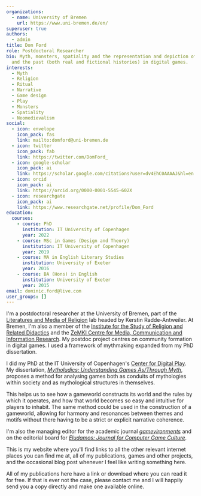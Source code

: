 ```yaml
---
organizations:
  - name: University of Bremen
    url: https://www.uni-bremen.de/en/
superuser: true
authors:
  - admin
title: Dom Ford
role: Postdoctoral Researcher
bio: Myth, monsters, spatiality and the representation and depiction of history
  and the past (both real and fictional histories) in digital games.
interests:
  - Myth
  - Religion
  - Ritual
  - Narrative
  - Game design
  - Play
  - Monsters
  - Spatiality
  - Neomedievalism
social:
  - icon: envelope
    icon_pack: fas
    link: mailto:domford@uni-bremen.de
  - icon: twitter
    icon_pack: fab
    link: https://twitter.com/DomFord_
  - icon: google-scholar
    icon_pack: ai
    link: https://scholar.google.com/citations?user=dv4EhC0AAAAJ&hl=en
  - icon: orcid
    icon_pack: ai
    link: https://orcid.org/0000-0001-5545-602X
  - icon: researchgate
    icon_pack: ai
    link: https://www.researchgate.net/profile/Dom_Ford
education:
  courses:
    - course: PhD
      institution: IT University of Copenhagen
      year: 2022
    - course: MSc in Games (Design and Theory)
      institution: IT University of Copenhagen
      year: 2019
    - course: MA in English Literary Studies
      institution: University of Exeter
      year: 2016
    - course: BA (Hons) in English
      institution: University of Exeter
      year: 2015
email: dominic.ford@live.com
user_groups: []
---
```

I'm a postdoctoral researcher at the University of Bremen, part of the [Literatures and Media of Religion](https://www.uni-bremen.de/en/religionswissenschaft/profile-research/literatures-and-media-of-religions) lab headed by Kerstin Radde-Antweiler. At Bremen, I'm also a member of the [Institute for the Study of Religion and Related Didactics](https://www.uni-bremen.de/en/religionswissenschaft) and the [ZeMKI Centre for Media, Communication and Information Research](https://www.uni-bremen.de/en/zemki/). My postdoc project centres on community formation in digital games. I used a framework of mythmaking expanded from my PhD dissertation.

I did my PhD at the IT University of Copenhagen's [Center for Digital Play](https://digitalplay.itu.dk/). My dissertation, _[Mytholudics: Understanding Games As/Through Myth](https://domford.net/publication/ford-mytholudics-2022/)_, proposes a method for analysing games both as conduits of mythologies within society and as mythological structures in themselves.

This helps us to see how a gameworld constructs its world and the rules by which it operates, and how that world becomes so easy and intuitive for players to inhabit. The same method could be used in the construction of a gameworld, allowing for harmony and resonances between themes and motifs without there having to be a strict or explicit narrative coherence.

I'm also the managing editor for the academic journal _[gamevironments](https://journals.suub.uni-bremen.de/index.php/gamevironments/)_ and on the editorial board for _[Eludamos: Journal for Computer Game Culture](https://eludamos.org/index.php/eludamos)_.

This is my website where you'll find links to all the other relevant internet places you can find me at, all of my publications, games and other projects, and the occasional blog post whenever I feel like writing something here.

All of my publications here have a link or download where you can read it for free. If that is ever not the case, please contact me and I will happily send you a copy directly and make one available online.